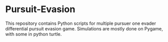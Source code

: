# Pursuit-Evasion
This repository contains Python scripts for multiple pursuer one evader differential pursuit evasion game.
Simulations are mostly done on Pygame, with some in python turtle.
